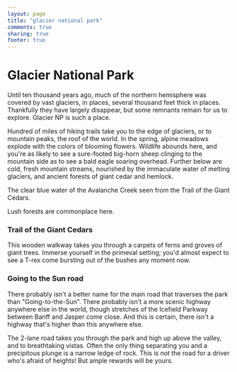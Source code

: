 ```yaml
---
layout: page
title: "glacier national park"
comments: true
sharing: true
footer: true
---
```

<h1>Glacier National Park</h1>

Until ten thousand years ago, much of the northern hemisphere was covered by vast glaciers, in places, several thousand feet thick in places. Thankfully they have largely disappear, but some remnants remain for us to explore. Glacier NP is such a place.

Hundred of miles of hiking trails take you to the edge of glaciers, or to mountain peaks, the roof of the world. In the spring, alpine meadows explode with the colors of blooming flowers. Wildlife abounds here, and you're as likely to see a sure-footed big-horn sheep clinging to the mountain side as to see a bald eagle soaring overhead. Further below are cold, fresh mountain streams, nourished by the immaculate water of melting glaciers, and ancient forests of giant cedar and hemlock.

The clear blue water of the Avalanche Creek seen from the Trail of the Giant Cedars.

Lush forests are commonplace here.

<h3>Trail of the Giant Cedars</h3>

This wooden walkway takes you through a carpets of ferns and groves of giant trees. Immerse yourself in the primeval setting; you'd almost expect to see a T-rex come bursting out of the bushes any moment now.

<h3>Going to the Sun road</h3>
There probably isn't a better name for the main road that traverses the park than "Going-to-the-Sun". There probably isn't a more scenic highway anywhere else in the world, though stretches of the Icefield Parkway between Banff and Jasper come close. And this is certain, there isn't a highway that's higher than this anywhere else. 

The 2-lane road takes you through the park and high up above the valley, and to breathtaking vistas. Often the only thing separating you and a precipitous plunge is a narrow ledge of rock. This is not the road for a driver who's afraid of heights! But ample rewards will be yours.

